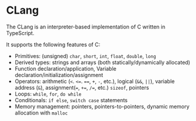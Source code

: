 <h1>CLang</h1>

The CLang is an interpreter-based implementation of C written in TypeScript. 

It supports the following features of C:
- Primitives: (unsigned) `char`, `short`, `int`, `float`, `double`, `long`
- Derived types: strings and arrays (both statically/dynamically allocated)
- Function declaration/application, Variable declaration/initialization/assignment
- Operators: arithmetic (`<`. `<=`. `==`, `+`, `-`, etc.), logical (`&&`, `||`), variable address (`&`), assignment(`=`, `+=`, `/=`, etc.) `sizeof`, pointers
- Loops: `while`, `for`, `do while`
- Conditionals: `if else`, `switch case` statements
- Memory management: pointers, pointers-to-pointers, dynamic memory allocation with `malloc` 
